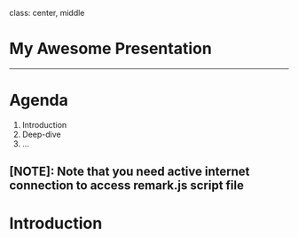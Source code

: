 class: center, middle

# My Awesome Presentation

---

# Agenda

1. Introduction
2. Deep-dive
3. ...

[NOTE]: Note that you need active internet connection to access remark.js script file
---

# Introduction

